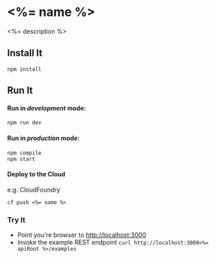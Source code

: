 # <%= name %>

<%= description %>

## Install It
```
npm install
```

## Run It
#### Run in *development* mode:

```
npm run dev
```

#### Run in *production* mode:

```
npm compile
npm start
```

#### Deploy to the Cloud
e.g. CloudFoundry

```
cf push <%= name %>
```

### Try It
* Point you're browser to [http://localhost:3000](http://localhost:3000)
* Invoke the example REST endpoint `curl http://localhost:3000<%= apiRoot %>/examples`
   
